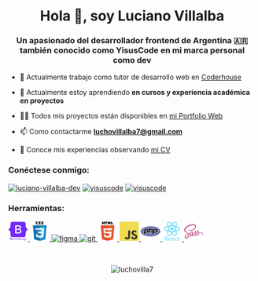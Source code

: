 <h1 align="center">Hola 👋, soy Luciano Villalba</h1>
<h3 align="center">Un apasionado del desarrollador frontend de Argentina 🇦🇷 también conocido como YisusCode en mi marca personal como dev</h3>

- 🔭 Actualmente trabajo como tutor de desarrollo web en [Coderhouse](https://www.coderhouse.com/)

- 🌱 Actualmente estoy aprendiendo **en cursos y experiencia académica en proyectos**

- 👨‍💻 Todos mis proyectos están disponibles en [mi Portfolio Web](https://yisuscode.netlify.app)

- 📫 Como contactarme **luchovillalba7@gmail.com**

- 📄 Conoce mis experiencias observando [mi CV](https://lucianovillalba.com/assets/luciano-villalba-cv.pdf)

<h3 align="left">Conéctese conmigo:</h3>
<p align="left">
<a href="https://linkedin.com/in/luciano-villalba-dev" target="blank"><img align="center" src="https://raw.githubusercontent.com/rahuldkjain/github-profile-readme-generator/master/src/images/icons/Social/linked-in-alt.svg" alt="luciano-villalba-dev" height="30" width="40" /></a>
<a href="https://instagram.com/yisuscode" target="blank"><img align="center" src="https://raw.githubusercontent.com/rahuldkjain/github-profile-readme-generator/master/src/images/icons/Social/instagram.svg" alt="yisuscode" height="30" width="40" /></a>
<a href="https://tiktok.com/@yisuscode" target="blank"><img align="center" src="https://cdn.cdnlogo.com/logos/t/61/tiktok.svg" alt="yisuscode" height="30" width="40" /></a>
</p>

<h3 align="left">Herramientas:</h3>
<p align="left"> <a href="https://getbootstrap.com" target="_blank" rel="noreferrer"> <img src="https://raw.githubusercontent.com/devicons/devicon/master/icons/bootstrap/bootstrap-plain-wordmark.svg" alt="bootstrap" width="40" height="40"/> </a> <a href="https://www.w3schools.com /css/" target="_blank" rel="noreferrer"> <img src="https://raw.githubusercontent.com/devicons/devicon/master/icons/css3/css3-original-wordmark.svg" alt= "css3" width="40" height="40"/> </a> <a href="https://www.figma.com/" target="_blank" rel="noreferrer"> <img src="https://www.vectorlogo.zone/logos/figma/figma-icon.svg" alt="figma" width="40" height="40"/> </a> <a href=" https://git-scm.com/" target="_blank" rel="noreferrer"> <img src="https://www.vectorlogo.zone/logos/git-scm/git-scm-icon.svg" alt="git" width="40" height="40"/> </a> <a href="https://www.w3.org/html/" target="_blank" rel="noreferrer" > <img src="https://raw.githubusercontent.com/devicons/devicon/master/icons/html5/html5-original-wordmark.svg" alt="html5" width="40" height="40"/ > </a> <a href="https://desarrollador.mozilla.org/en-US/docs/Web/JavaScript" target="_blank" rel="noreferrer"> <img src="https://raw.githubusercontent.com/devicons/devicon/master/icons/javascript/javascript-original.svg" alt="javascript" width="40" height="40"/> </a> <a href="https://www.php.net" target="_blank" rel=" noreferrer"> <img src="https://raw.githubusercontent.com/devicons/devicon/master/icons/php/php-original.svg" alt="php" width="40" height="40"/ > </a> <a href="https://reactjs.org/" target="_blank" rel="noreferrer"> <img src="https://raw.githubusercontent.com/devicons/devicon/master/icons/react/react-original-wordmark.svg" alt="react" width="40" height="40"/> </a> <a href="https://sass-lang.com" target="_blank" rel="noreferrer"> <img src="https://raw.githubusercontent.com/devicons/devicon/master/icons/sass/sass-original.svg" alt="descaro" width="40" height="40"/> </a></p>
<br>
<p align="center"><img align="center" src="https://github-readme-stats.vercel.app/api/top-langs?username=luchovilla7&show_icons=true&locale=en&layout=compact" alt="luchovilla7" /> </p>
